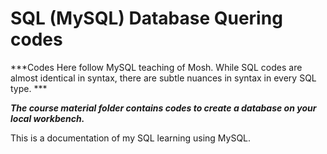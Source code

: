 # SQL (MySQL) Database Quering codes

***Codes Here follow MySQL teaching of Mosh. While SQL codes are almost identical in syntax, there are subtle nuances in syntax in every SQL type.  ***

***The course material folder contains codes to create a database on your local workbench.***

This is a documentation of my SQL learning using MySQL.


